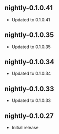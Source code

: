## nightly-0.1.0.41

- Updated to 0.1.0.41

## nightly-0.1.0.35

- Updated to 0.1.0.35

## nightly-0.1.0.34

- Updated to 0.1.0.34

## nightly-0.1.0.33

- Updated to 0.1.0.33

## nightly-0.1.0.27

- Initial release
